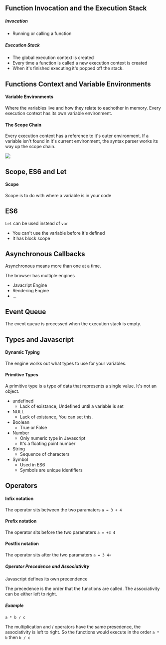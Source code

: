 ## Function Invocation and the Execution Stack

##### Invocation
- Running or calling a function

##### Execution Stack

- The global execution context is created
- Every time a function is called a new execution context is created
- When it's finished executing it's popped off the stack.

## Functions Context and Variable Environments

#### Variable Environments

Where the variables live and  how they relate to eachother in memory. Every execution context has its own variable environment.

#### The Scope Chain

Every execution context has a reference to it's outer environment. If a variable isn't found in it's current environment, the syntax parser works its way up the scope chain.

![](https://i.imgur.com/uoASQTr.png)

## Scope, ES6 and Let

#### Scope

Scope is to do with where a variable is in your code

## ES6

`Let` can be used instead of `var`

- You can't use the variable before it's defined
- It has block scope

## Asynchronous Callbacks

Asynchronous means more than one at a time.

The browser has multiple engines

- Javacript Engine
- Rendering Engine
- ...

## Event Queue

The event queue is processed when the execution stack is empty.

## Types and Javascript

#### Dynamic Typing

The engine works out what types to use for your variables.

#### Primitive Types

A primitive type is a type of data that represents a single value. It's not an object.

- undefined
    - Lack of existance, Undefined until a variable is set
- NULL
    - Lack of existance, You can set this.
- Boolean
    - True or False
- Number
    - Only numeric type in Javascript
    - It's a floating point number
- String
    - Sequence of characters
- Symbol
    - Used in ES6
    - Symbols are unique identifiers

## Operators

#### Infix notation
The operator sits between the two paramaters
`a = 3 + 4`

#### Prefix notation
The operator sits before the two paramaters
`a = +3 4`

#### Postfix notation
The operator sits after the two paramaters
`a = 3 4+`

##### Operator Precedence and Associativity

Javascript defines its own precendence

The precedence is the order that the functions are called. The associativity can be either left to right.

##### Example

`a * b / c`

The multiplication and / operators have the same presedence, the associativity is left to right. So the functions would execute in the order `a * b` then `b / c`

